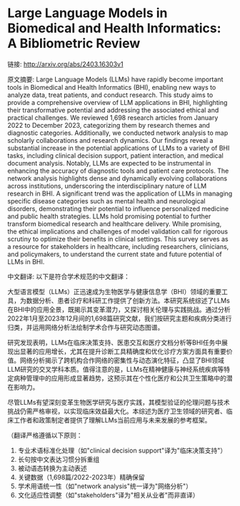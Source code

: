 # Large Language Models in Biomedical and Health Informatics: A Bibliometric Review

链接: http://arxiv.org/abs/2403.16303v1

原文摘要:
Large Language Models (LLMs) have rapidly become important tools in
Biomedical and Health Informatics (BHI), enabling new ways to analyze data,
treat patients, and conduct research. This study aims to provide a
comprehensive overview of LLM applications in BHI, highlighting their
transformative potential and addressing the associated ethical and practical
challenges. We reviewed 1,698 research articles from January 2022 to December
2023, categorizing them by research themes and diagnostic categories.
Additionally, we conducted network analysis to map scholarly collaborations and
research dynamics. Our findings reveal a substantial increase in the potential
applications of LLMs to a variety of BHI tasks, including clinical decision
support, patient interaction, and medical document analysis. Notably, LLMs are
expected to be instrumental in enhancing the accuracy of diagnostic tools and
patient care protocols. The network analysis highlights dense and dynamically
evolving collaborations across institutions, underscoring the interdisciplinary
nature of LLM research in BHI. A significant trend was the application of LLMs
in managing specific disease categories such as mental health and neurological
disorders, demonstrating their potential to influence personalized medicine and
public health strategies. LLMs hold promising potential to further transform
biomedical research and healthcare delivery. While promising, the ethical
implications and challenges of model validation call for rigorous scrutiny to
optimize their benefits in clinical settings. This survey serves as a resource
for stakeholders in healthcare, including researchers, clinicians, and
policymakers, to understand the current state and future potential of LLMs in
BHI.

中文翻译:
以下是符合学术规范的中文翻译：

大型语言模型（LLMs）正迅速成为生物医学与健康信息学（BHI）领域的重要工具，为数据分析、患者诊疗和科研工作提供了创新方法。本研究系统综述了LLMs在BHI中的应用全景，既揭示其变革潜力，又探讨相关伦理与实践挑战。通过分析2022年1月至2023年12月间的1,698篇研究文献，我们按研究主题和疾病分类进行归类，并运用网络分析法绘制学术合作与研究动态图谱。

研究发现表明，LLMs在临床决策支持、医患交互和医疗文档分析等BHI任务中展现出显著的应用增长，尤其在提升诊断工具精确度和优化诊疗方案方面具有重要价值。网络分析揭示了跨机构合作网络的密集性与动态演化特征，凸显了BHI领域LLM研究的交叉学科本质。值得注意的是，LLMs在精神健康与神经系统疾病等特定病种管理中的应用形成显著趋势，这预示其在个性化医疗和公共卫生策略中的潜在影响力。

尽管LLMs有望深刻变革生物医学研究与医疗实践，其模型验证的伦理问题与技术挑战仍需严格审视，以实现临床效益最大化。本综述为医疗卫生领域的研究者、临床工作者和政策制定者提供了理解LLMs当前应用与未来发展的参考框架。

（翻译严格遵循以下原则：
1. 专业术语标准化处理（如"clinical decision support"译为"临床决策支持"）
2. 长句按中文表达习惯分拆重组
3. 被动语态转换为主动表述
4. 关键数据（1,698篇/2022-2023年）精确保留
5. 学术用语统一性（如"network analysis"统一译为"网络分析"）
6. 文化适应性调整（如"stakeholders"译为"相关从业者"而非直译）
